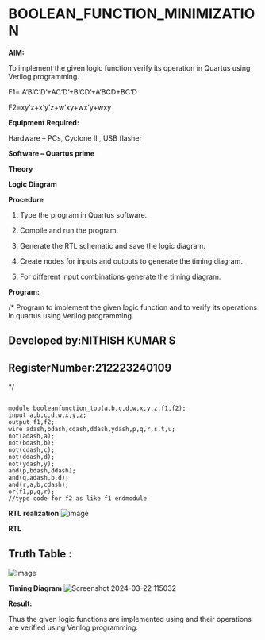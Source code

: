 # BOOLEAN_FUNCTION_MINIMIZATION

**AIM:**

To implement the given logic function verify its operation in Quartus using Verilog programming.

F1= A’B’C’D’+AC’D’+B’CD’+A’BCD+BC’D 

F2=xy’z+x’y’z+w’xy+wx’y+wxy

**Equipment Required:**

Hardware – PCs, Cyclone II , USB flasher

**Software – Quartus prime**

**Theory**

**Logic Diagram**

**Procedure**

1.	Type the program in Quartus software.

2.	Compile and run the program.

3.	Generate the RTL schematic and save the logic diagram.

4.	Create nodes for inputs and outputs to generate the timing diagram.

5.	For different input combinations generate the timing diagram.


**Program:**

/* Program to implement the given logic function and to verify its operations in quartus using Verilog programming. 

## Developed by:NITHISH KUMAR S
## RegisterNumber:212223240109
*/
```

module booleanfunction_top(a,b,c,d,w,x,y,z,f1,f2);
input a,b,c,d,w,x,y,z;
output f1,f2;
wire adash,bdash,cdash,ddash,ydash,p,q,r,s,t,u;
not(adash,a);
not(bdash,b);
not(cdash,c);
not(ddash,d);
not(ydash,y);
and(p,bdash,ddash);
and(q,adash,b,d);
and(r,a,b,cdash);
or(f1,p,q,r);
//type code for f2 as like f1 endmodule

```

**RTL realization**
![image](https://github.com/nithish467/BOOLEAN_FUNCTION_MINIMIZATION/assets/150232274/04f5ba86-5ec6-4c85-9f21-64bb94fd0a76)


 

**RTL**
## Truth Table :
![image](https://github.com/nithish467/BOOLEAN_FUNCTION_MINIMIZATION/assets/150232274/cfef8245-474f-4443-bc8e-1eb88554cdbb)


**Timing Diagram**
![Screenshot 2024-03-22 115032](https://github.com/nithish467/BOOLEAN_FUNCTION_MINIMIZATION/assets/150232274/e304bd09-b312-4ebc-a65c-8fbf5f32e951)

**Result:**

Thus the given logic functions are implemented using and their operations are verified using Verilog programming.

